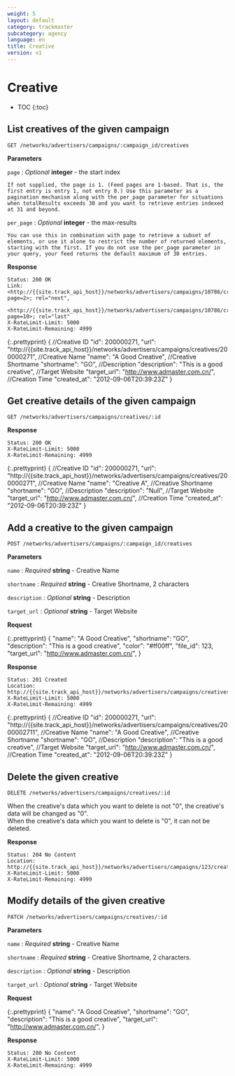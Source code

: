 ```yaml
---
weight: 5
layout: default
category: trackmaster
subcategory: agency
language: en
title: Creative
version: v1
---
```


# Creative

* TOC
{:toc}

## List creatives of the given campaign

    GET /networks/advertisers/campaigns/:campaign_id/creatives

**Parameters**

`page`
: _Optional_ **integer** - the start index

	If not supplied, the page is 1. (Feed pages are 1-based. That is, the first entry is entry 1, not entry 0.) Use this parameter as a pagination mechanism along with the per_page parameter for situations when totalResults exceeds 30 and you want to retrieve entries indexed at 31 and beyond.

`per_page`
: _Optional_ **integer** - the max-results

	You can use this in combination with page to retrieve a subset of elements, or use it alone to restrict the number of returned elements, starting with the first. If you do not use the per_page parameter in your query, your feed returns the default maximum of 30 entries.

**Response**

    Status: 200 OK
    Link: <http://{{site.track_api_host}}/networks/advertisers/campaigns/10786/creatives?page=2>; rel="next",
          <http://{{site.track_api_host}}/networks/advertisers/campaigns/10786/creatives?page=10>; rel="last"
    X-RateLimit-Limit: 5000
    X-RateLimit-Remaining: 4999

{:.prettyprint}
      {
        //Creative ID
        "id": 200000271,
        "url": "http://{{site.track_api_host}}/networks/advertisers/campaigns/creatives/200000271",
        //Creative Name
        "name": "A Good Creative",
        //Creative Shortname
        "shortname": "GO",
        //Description
        "description": "This is a good creative",
        //Target Website
        "target_url": "http://www.admaster.com.cn/",
        //Creation Time
        "created_at": "2012-09-06T20:39:23Z"
      }


## Get creative details of the given campaign

    GET /networks/advertisers/campaigns/creatives/:id

**Response**

    Status: 200 OK
    X-RateLimit-Limit: 5000
    X-RateLimit-Remaining: 4999

{:.prettyprint}
    {
        //Creative ID
        "id": 200000271,
        "url": "http://{{site.track_api_host}}/networks/advertisers/campaigns/creatives/200000271",
        //Creative Name
        "name": "Creative A",
        //Creative Shortname
        "shortname": "GO",
        //Description
        "description": "Null",
        //Target Website
        "target_url": "http://www.admaster.com.cn/",
        //Creation Time
        "created_at": "2012-09-06T20:39:23Z"
    }


## Add a creative to the given campaign

    POST /networks/advertisers/campaigns/:campaign_id/creatives

**Parameters**

`name`
: _Required_ **string** - Creative Name

`shortname`
: _Required_ **string** - Creative Shortname, 2 characters

`description`
: _Optional_ **string** - Description

`target_url`
: _Optional_ **string** - Target Website

**Request**

{:.prettyprint}
    {
        "name": "A Good Creative",
        "shortname": "GO",
        "description": "This is a good creative",
        "color": "#ff00ff",
        "file_id": 123,
        "target_url": "http://www.admaster.com.cn/",
    }

**Response**

    Status: 201 Created
    Location: http://{{site.track_api_host}}/networks/advertisers/campaigns/creatives/200000271
    X-RateLimit-Limit: 5000
    X-RateLimit-Remaining: 4999

{:.prettyprint}
    {
        //Creative ID
        "id": 200000271,
        "url": "http://{{site.track_api_host}}/networks/advertisers/campaigns/creatives/2000002711",
        //Creative Name
        "name": "A Good Creative",
        //Creative Shortname
        "shortname": "GO",
        //Description
        "description": "This is a good creative",
        //Target Website
        "target_url": "http://www.admaster.com.cn/",
        //Creation Time
        "created_at": "2012-09-06T20:39:23Z"
    }

## Delete the given creative

    DELETE /networks/advertisers/campaigns/creatives/:id

When the creative's data which you want to delete is not "0", the creative's data will be changed as "0".   
When the creative's data which you want to delete is "0", it can not be deleted. 
 

**Response**

    Status: 204 No Content
    Location: http://{{site.track_api_host}}/networks/advertisers/campaigns/123/creatives
    X-RateLimit-Limit: 5000
    X-RateLimit-Remaining: 4999

## Modify details of the given creative

    PATCH /networks/advertisers/campaigns/creatives/:id

**Parameters**

`name`
: _Required_ **string** - Creative Name

`shortname`
: _Required_ **string** - Creative Shortname, 2 characters.

`description`
: _Optional_ **string** - Description

`target_url`
: _Optional_ **string** - Target Website

**Request**

{:.prettyprint}
    {
        "name": "A Good Creative",
        "shortname": "GO",
        "description": "This is a good creative",
        "target_url": "http://www.admaster.com.cn/",
    }

**Response**

    Status: 200 No Content
    X-RateLimit-Limit: 5000
    X-RateLimit-Remaining: 4999

